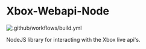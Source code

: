 # Xbox-Webapi-Node
![.github/workflows/build.yml](https://github.com/unknownskl/xbox-webapi-node/workflows/.github/workflows/build.yml/badge.svg?branch=release%2F1.0.2)
<!-- [![Quality Gate](https://sonarcloud.io/api/project_badges/measure?project=xbox-webapi-node&metric=alert_status&branch=release/1.0.2)](https://sonarcloud.io/component_measures?id=xbox-webapi-node&metric=alert_status)
[![Technical debt](https://sonarcloud.io/api/project_badges/measure?project=xbox-webapi-node&metric=sqale_index&branch=release/1.0.2)](https://sonarcloud.io/component_measures?id=xbox-webapi-node&metric=sqale_index)
[![Bugs](https://sonarcloud.io/api/project_badges/measure?project=xbox-webapi-node&metric=bugs&branch=release/1.0.2)](https://sonarcloud.io/component_measures?id=xbox-webapi-node&metric=bugs)
[![Coverage](https://sonarcloud.io/api/project_badges/measure?project=xbox-webapi-node&metric=coverage&branch=release/1.0.2)](https://sonarcloud.io/component_measures?id=xbox-webapi-node&metric=coverage) -->

NodeJS library for interacting with the Xbox live api's.